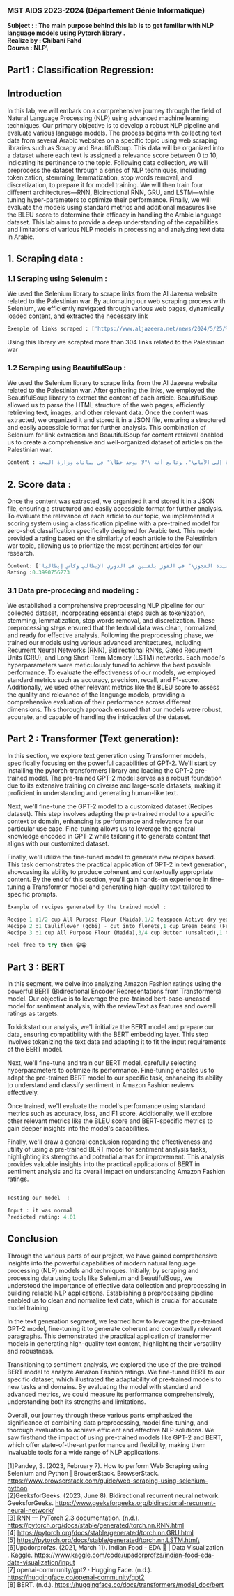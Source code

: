 ### MST AIDS 2023-2024 (Département Génie Informatique)
**Subject : : The main purpose behind this lab is to get familiar with NLP language models using Pytorch library .**\
**Realize by : Chibani Fahd**\
**Course : NLP**\

## Part1 : Classification Regression:
## Introduction
In this lab, we will embark on a comprehensive journey through the field of Natural Language Processing (NLP) using advanced machine learning techniques. Our primary objective is to develop a robust NLP pipeline and evaluate various language models. The process begins with collecting text data from several Arabic websites on a specific topic using web scraping libraries such as Scrapy and BeautifulSoup. This data will be organized into a dataset where each text is assigned a relevance score between 0 to 10, indicating its pertinence to the topic. Following data collection, we will preprocess the dataset through a series of NLP techniques, including tokenization, stemming, lemmatization, stop words removal, and discretization, to prepare it for model training. We will then train four different architectures—RNN, Bidirectional RNN, GRU, and LSTM—while tuning hyper-parameters to optimize their performance. Finally, we will evaluate the models using standard metrics and additional measures like the BLEU score to determine their efficacy in handling the Arabic language dataset. This lab aims to provide a deep understanding of the capabilities and limitations of various NLP models in processing and analyzing text data in Arabic.
## 1. Scraping data :
### 1.1 Scraping using Selenuim :
We used the Selenium library to scrape links from the Al Jazeera website related to the Palestinian war. By automating our web scraping process with Selenium, we efficiently navigated through various web pages, dynamically loaded content, and extracted the necessary link
```python
Exemple of links scraped : ['https://www.aljazeera.net/news/2024/5/25/%D8%A3%D9%88%D9%84%D9%85%D8%B1%D8%AA-2']
```
Using this library we scrapted more than 304 links related to the Palestinian war
### 1.2 Scraping using BeautifulSoup :
We used the Selenium library to scrape links from the Al Jazeera website related to the Palestinian war. After gathering the links, we employed the BeautifulSoup library to extract the content of each article. BeautifulSoup allowed us to parse the HTML structure of the web pages, efficiently retrieving text, images, and other relevant data. Once the content was extracted, we organized it and stored it in a JSON file, ensuring a structured and easily accessible format for further analysis. This combination of Selenium for link extraction and BeautifulSoup for content retrieval enabled us to create a comprehensive and well-organized dataset of articles on the Palestinian war.
```python
Content : أكدت منظمة الصحة العالمية اليوم الثلاثاء ثقتها الكاملة في إحصاءات وزارة الصحة في قطاع غزة لعدد الشهداء الذين سقطوا في العدوان الإسرائيلي على القطاع بعدما شككت إسرائيل في الأعداد.  وحدثت وزارة الصحة في القطاع الأسبوع الماضي تحليلها لإجمالي لعدد الشهداء البالغ نحو 35 ألفا، وقالت إنه تم التعرف بشكل كامل على هويات حوالي 25 ألفا منهم حتى الآن. وأعادت وكالات الأمم المتحدة نشر هذه الأرقام.  وقال المتحدث باسم منظمة الصحة العالمية كريستيان ليندماير في مؤتمر صحفي في جنيف إن \"حقيقة أن لدينا الآن 25 ألف شخص تم التأكد من هويتهم هي خطوة إلى الأمام\"، وتابع أنه \"لا يوجد خطأ\" في بيانات وزارة الصحة. 

```
## 2. Score data :
Once the content was extracted, we organized it and stored it in a JSON file, ensuring a structured and easily accessible format for further analysis. To evaluate the relevance of each article to our topic, we implemented a scoring system using a classification pipeline with a pre-trained model for zero-shot classification specifically designed for Arabic text. This model provided a rating based on the similarity of each article to the Palestinian war topic, allowing us to prioritize the most pertinent articles for our research.
```python
Content: ['قرر يوفنتوس الإيطالي الطعن في حكم كريستيانو رونالدو لاعب النصر السعودي بعد فوزه رسميا في المعركة القانونية مع النادي بشأن الراتب.  وأكد الصحفي الإيطالي الشهير فابريزيو رومانو عبر حسابه على منصة \"إكس\" أن يوفنتوس سيعمل بشكل قانوني لتجنب دفع مبلغ 9.8 ملايين يورو رواتب متأخرة لرونالدو عن موسم 2020-2021، بالإضافة إلى الفوائد.    ويصر نادي \"السيدة العجوز\" على موقفه بأن رونالدو ليس له الحق في الأموال المتنازع عليها، لأنه لم يتم توقيع أي عقود جديدة تتعلق بالتنازلات عن الرواتب خلال جائحة كورونا، بينما حصل اللاعبون الآخرون الذين وقعوا على تلك الاتفاقيات على مستحقاتهم.  ووافق لاعبو يوفنتوس على تأجيل رواتبهم لمدة 4 أشهر خلال الفترة من مارس/آذار 2020 وحتى أبريل/نيسان 2021، حيث كان النادي يعاني ماليا، ولكن تم أيضا إبرام اتفاقيات فردية مع اللاعبين.  وزعم يوفنتوس أيضا أن رونالدو تنازل عن أمواله المستحقة عندما غادر إلى مانشستر يونايتد الإنجليزي في صيف عام 2021.  وطالب رونالدو، الذي لعب في صفوف يوفنتوس 3 مواسم (2018-2021) قبل العودة إلى مان يونايتد (2021-2022) ومنه إلى النصر السعودي، بـ19.5 مليون يورو، لكن المحكمة خفّضت المبلغ بنسبة 50%.  ووفقا لمجلة الأعمال الأميركية فوربس، كان رونالدو، الفائز بجائزة الكرة الذهبية 5 مرات، الرياضي الأعلى أجرا في العالم خلال عام 2023، بمبلغ 136 مليون دولار، من بينها 46 مليون دولار رواتب.    وسبق أن أعلن يوفنتوس، الأكثر تتويجا في إيطاليا، في أكتوبر/تشرين الأول الماضي، عن خسائر بلغت 123.7 مليون يورو في السنة المالية 2022-2023، التي امتدت حتى نهاية يونيو/حزيران.  وأمضى رونالدو 3 سنوات في تورينو بعد مغادرته ريال مدريد في 2018، وسجل خلالها 101 هدف في 134 مباراة مع يوفنتوس، وساهم مع \"السيدة العجوز\" في الفوز بلقبين في الدوري الإيطالي وكأس إيطاليا.']
Rating :0.3990756273
```

### 3.1 Data pre-procecing and modeling :
We established a comprehensive preprocessing NLP pipeline for our collected dataset, incorporating essential steps such as tokenization, stemming, lemmatization, stop words removal, and discretization. These preprocessing steps ensured that the textual data was clean, normalized, and ready for effective analysis. Following the preprocessing phase, we trained our models using various advanced architectures, including Recurrent Neural Networks (RNN), Bidirectional RNNs, Gated Recurrent Units (GRU), and Long Short-Term Memory (LSTM) networks. Each model's hyperparameters were meticulously tuned to achieve the best possible performance. To evaluate the effectiveness of our models, we employed standard metrics such as accuracy, precision, recall, and F1-score. Additionally, we used other relevant metrics like the BLEU score to assess the quality and relevance of the language models, providing a comprehensive evaluation of their performance across different dimensions. This thorough approach ensured that our models were robust, accurate, and capable of handling the intricacies of the dataset.
## Part 2 : Transformer (Text generation):


In this section, we explore text generation using Transformer models, specifically focusing on the powerful capabilities of GPT-2. We'll start by installing the pytorch-transformers library and loading the GPT-2 pre-trained model. The pre-trained GPT-2 model serves as a robust foundation due to its extensive training on diverse and large-scale datasets, making it proficient in understanding and generating human-like text.

Next, we'll fine-tune the GPT-2 model to a customized dataset (Recipes dataset). This step involves adapting the pre-trained model to a specific context or domain, enhancing its performance and relevance for our particular use case. Fine-tuning allows us to leverage the general knowledge encoded in GPT-2 while tailoring it to generate content that aligns with our customized dataset.

Finally, we'll utilize the fine-tuned model to generate new recipes based. This task demonstrates the practical application of GPT-2 in text generation, showcasing its ability to produce coherent and contextually appropriate content. By the end of this section, you'll gain hands-on experience in fine-tuning a Transformer model and generating high-quality text tailored to specific prompts.

```python
Example of recipes generated by the trained model :

Recipe 1 :1/2 cup All Purpose Flour (Maida),1/2 teaspoon Active dry yeast,1/2 teaspoon Salt,2 tablespoons Sugar,1/2 cup Extra Virgin Olive Oil,1/2 cup Lukewarm Water,1 tablespoon Butter,3 cloves Garlic - chopped,1 teaspoon Dried oregano,Salt - to taste,1/4 cup Parmesan cheese - grated 
Recipe 2 :1 Cauliflower (gobi) - cut into florets,1 cup Green beans (French Beans) - cut into 1 inch pieces,1 Onion - finely chopped,2 cloves Garlic - finely chopped,1 inch Ginger - finely chopped,1/2 teaspoon Turmeric powder (Haldi),1 teaspoon Red Chilli powder,Salt - to taste,1 tablespoon Ghee,1 teaspoon Cumin seeds (Jeera)
Recipe 3 :1 cup All Purpose Flour (Maida),3/4 cup Butter (unsalted),1 teaspoon Baking powder,1 teaspoon Baking soda,3/4 teaspoon Salt,3 Whole Eggs,2 tablespoon Milk,1/2 cup Curd (Dahi / Yogurt)

Feel free to try them 😁😁
```

## Part 3 : BERT 
In this segment, we delve into analyzing Amazon Fashion ratings using the powerful BERT (Bidirectional Encoder Representations from Transformers) model. Our objective is to leverage the pre-trained bert-base-uncased model for sentiment analysis, with the reviewText as features and overall ratings as targets.

To kickstart our analysis, we'll initialize the BERT model and prepare our data, ensuring compatibility with the BERT embedding layer. This step involves tokenizing the text data and adapting it to fit the input requirements of the BERT model.

Next, we'll fine-tune and train our BERT model, carefully selecting hyperparameters to optimize its performance. Fine-tuning enables us to adapt the pre-trained BERT model to our specific task, enhancing its ability to understand and classify sentiment in Amazon Fashion reviews effectively.

Once trained, we'll evaluate the model's performance using standard metrics such as accuracy, loss, and F1 score. Additionally, we'll explore other relevant metrics like the BLEU score and BERT-specific metrics to gain deeper insights into the model's capabilities.

Finally, we'll draw a general conclusion regarding the effectiveness and utility of using a pre-trained BERT model for sentiment analysis tasks, highlighting its strengths and potential areas for improvement. This analysis provides valuable insights into the practical applications of BERT in sentiment analysis and its overall impact on understanding Amazon Fashion ratings.

```python

Testing our model  :

Input : it was normal
Predicted rating: 4.01

```

## Conclusion
Through the various parts of our project, we have gained comprehensive insights into the powerful capabilities of modern natural language processing (NLP) models and techniques. Initially, by scraping and processing data using tools like Selenium and BeautifulSoup, we understood the importance of effective data collection and preprocessing in building reliable NLP applications. Establishing a preprocessing pipeline enabled us to clean and normalize text data, which is crucial for accurate model training.

In the text generation segment, we learned how to leverage the pre-trained GPT-2 model, fine-tuning it to generate coherent and contextually relevant paragraphs. This demonstrated the practical application of transformer models in generating high-quality text content, highlighting their versatility and robustness.

Transitioning to sentiment analysis, we explored the use of the pre-trained BERT model to analyze Amazon Fashion ratings. We fine-tuned BERT to our specific dataset, which illustrated the adaptability of pre-trained models to new tasks and domains. By evaluating the model with standard and advanced metrics, we could measure its performance comprehensively, understanding both its strengths and limitations.

Overall, our journey through these various parts emphasized the significance of combining data preprocessing, model fine-tuning, and thorough evaluation to achieve efficient and effective NLP solutions. We saw firsthand the impact of using pre-trained models like GPT-2 and BERT, which offer state-of-the-art performance and flexibility, making them invaluable tools for a wide range of NLP applications.



<a id="1">[1]</a>Pandey, S. (2023, February 7). How to perform Web Scraping using Selenium and Python | BrowserStack. BrowserStack. https://www.browserstack.com/guide/web-scraping-using-selenium-python \
<a id="2">[2]</a>GeeksforGeeks. (2023, June 8). Bidirectional recurrent neural network. GeeksforGeeks. https://www.geeksforgeeks.org/bidirectional-recurrent-neural-network/ \
<a id="3">[3]</a> RNN — PyTorch 2.3 documentation. (n.d.). https://pytorch.org/docs/stable/generated/torch.nn.RNN.html \
<a id="4">[4]</a> https://pytorch.org/docs/stable/generated/torch.nn.GRU.html \
<a id="5">[5]</a>  https://pytorch.org/docs/stable/generated/torch.nn.LSTM.html\
<a id="6">[6]</a>Upadorprofzs. (2021, March 11). Indian Food - EDA 🍲 | Data Visualization . Kaggle. https://www.kaggle.com/code/upadorprofzs/indian-food-eda-data-visualization/input \
<a id="7">[7]</a> openai-community/gpt2 · Hugging Face. (n.d.). https://huggingface.co/openai-community/gpt2 \
<a id="8">[8]</a> BERT. (n.d.). https://huggingface.co/docs/transformers/model_doc/bert


